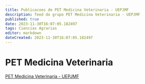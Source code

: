 ```yaml
---
title: Publicacoes de PET Medicina Veterinaria - UEPJMF
description: feed do grupo PET Medicina Veterinaria - UEPJMF
published: true
date: 2023-11-30T16:07:05.182497
tags: Ciencias Agrarias
editor: markdown
dateCreated: 2023-11-30T16:07:05.182497
---
```


# PET Medicina Veterinaria
[PET Medicina Veterinaria - UEPJMF](/grupo/141PETMedicinaVeterinariaUEPJMF.md)